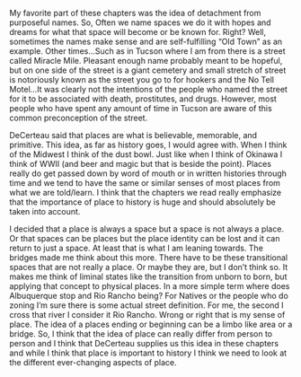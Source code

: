 My favorite part of these chapters was the idea of detachment from purposeful names. So, Often we name spaces we do it with hopes and dreams for what that space will become or be known for. Right? Well, sometimes the names make sense and are self-fulfilling “Old Town” as an example. Other times…Such as in Tucson where I am from there is a street called Miracle Mile. Pleasant enough name probably meant to be hopeful, but on one side of the street is a giant cemetery and small stretch of street is notoriously known as the street you go to for hookers and the No Tell Motel…It was clearly not the intentions of the people who named the street for it to be associated with death, prostitutes, and drugs. However, most people who have spent any amount of time in Tucson are aware of this common preconception of the street.

DeCerteau said that places are what is believable, memorable, and primitive. This idea, as far as history goes, I would agree with. When I think of the Midwest I think of the dust bowl. Just like when I think of Okinawa I think of WWII (and beer and magic but that is beside the point). Places really do get passed down by word of mouth or in written histories through time and we tend to have the same or similar senses of most places from what we are told/learn. I think that the chapters we read really emphasize that the importance of place to history is huge and should absolutely be taken into account. 

I decided that a place is always a space but a space is not always a place. Or that spaces can be places but the place identity can be lost and it can return to just a space. At least that is what I am leaning towards. The bridges made me think about this more. There have to be these transitional spaces that are not really a place. Or maybe they are, but I don’t think so. It makes me think of liminal states like the transition from unborn to born, but applying that concept to physical places. In a more simple term where does Albuquerque stop and Rio Rancho being? For Natives or the people who do zoning I’m sure there is some actual street definition. For me, the second I cross that river I consider it Rio Rancho. Wrong or right that is my sense of place. The idea of a places ending or beginning can be a limbo like area or a bridge. So, I think that the idea of place can really differ from person to person and I think that DeCerteau supplies us this idea in these chapters and while I think that place is important to history I think we need to look at the different ever-changing aspects of place. 

